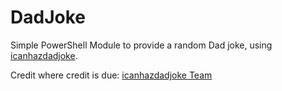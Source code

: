 # DadJoke

Simple PowerShell Module to provide a random Dad joke, using [icanhazdadjoke](https://icanhazdadjoke.com/api).

Credit where credit is due:
[icanhazdadjoke Team](https://icanhazdadjoke.com/about)
